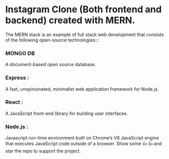 # Instagram Clone (Both frontend and backend) created with MERN. #
 The MERN stack is an example of full stack web development that consists of the following open-source technologies:::
 ### MONGO DB ###  
 A document-based open source database.
 ### Express : ###
 A fast, unopinionated, minimalist web application framework for Node.js. 
 ### React :  ### 
 A JavaScript front-end library for building user interfaces. 
  ### Node.js : ###
 Javascript run-time environment built on Chrome’s V8 JavaScript engine that executes JavaScript code outside of a browser. 
Show some :+1:
:thumbsup: and star the repo to support the project.
